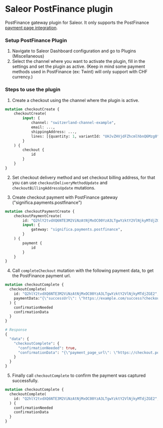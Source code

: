 # Saleor PostFinance plugin

PostFinance gateway plugin for Saleor. It only supports the PostFinance [payment page integration]('https://checkout.postfinance.ch/doc/payment/payment-page').

### Setup PostFinance Plugin

1. Navigate to Saleor Dashboard configuration and go to Plugins (Miscellaneous)
2. Select the channel where you want to activate the plugin, fill in the  settings and set the plugin as active. (Keep in mind some payment methods used in PostFinance (ex: Twint) will only support with CHF currency.)

### Steps to use the plugin

1. Create a checkout using the channel where the plugin is active.
```graphql
mutation checkoutCreate {
    checkoutCreate(
        input: {
            channel: "switzerland-channel-example",
            email: ...,
            shippingAddress: ...,
            lines: [{quantity: 1, variantId: "UHJvZHVjdFZhcmlhbnQ6Mzg0"}]
        }
    ) {
        checkout {
            id
        }
    }
}
```

2. Set checkout delivery method and set checkout billing address, for that you can use `checkoutDeliveryMethodUpdate` and `checkoutBillingAddressUpdate` mutations.

3. Create checkout payment with PostFinance gateway ("significa.payments.postfinance")

```graphql
mutation checkoutPaymentCreate {
    checkoutPaymentCreate(
        id: "Q2hlY2tvdXQ6NTE3M2ViNzAtNjMxOC00YzA3LTgwYzktY2VlNjkyMTdjZGE2",
        input: {
            gateway: "significa.payments.postfinance",
        }
    ) {
        payment {
            id
        }
    } 
}
```

4. Call `completeCheckout` mutation with the following payment data, to get the PostFinance payment url.

```graphql
mutation checkoutComplete {
  checkoutComplete(
    id: "Q2hlY2tvdXQ6NTE3M2ViNzAtNjMxOC00YzA3LTgwYzktY2VlNjkyMTdjZGE2",
    paymentData:"{\"successUrl\": \"https://example.com/success?checkout_id=Q2hlY2tvdXQ6NTE3M2ViNzAtNjMxOC00YzA3LTgwYzktY2VlNjkyMTdjZGE2\", \"failUrl\": \"https://example.com/fail?checkout_id=Q2hlY2tvdXQ6NTE3M2ViNzAtNjMxOC00YzA3LTgwYzktY2VlNjkyMTdjZGE2\"}"
  ) {
    confirmationNeeded
    confirmationData
  }
}

# Response
{
  "data": {
    "checkoutComplete": {
      "confirmationNeeded": true,
      "confirmationData": "{\"payment_page_url\": \"https://checkout.postfinance.ch/s/00000/payment/transaction/pay/10000000?securityToken=example-00000\"}",
    }
  }
}
```

5. Finally call `checkoutComplete` to confirm the payment was captured successfully.
```graphql
mutation checkoutComplete {
  checkoutComplete(
    id: "Q2hlY2tvdXQ6NTE3M2ViNzAtNjMxOC00YzA3LTgwYzktY2VlNjkyMTdjZGE2",
  ) {
    confirmationNeeded
    confirmationData
  }
}
```
